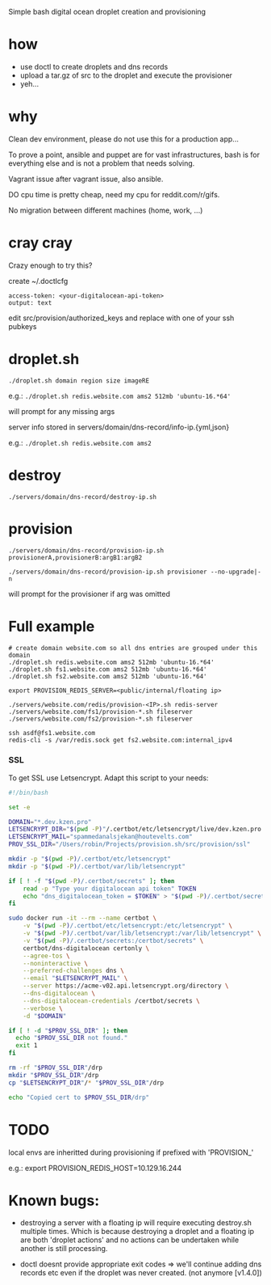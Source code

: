 Simple bash digital ocean droplet creation and provisioning

# how
- use doctl to create droplets and dns records
- upload a tar.gz of src to the droplet and execute the provisioner
- yeh...

# why

Clean dev environment, please do not use this for a production app...

To prove a point, ansible and puppet are for vast infrastructures, bash
is for everything else and is not a problem that needs solving.

Vagrant issue after vagrant issue, also ansible.

DO cpu time is pretty cheap, need my cpu for reddit.com/r/gifs.

No migration between different machines (home, work, ...)

# cray cray

Crazy enough to try this?

create ~/.doctlcfg
```
access-token: <your-digitalocean-api-token>
output: text
```

edit src/provision/authorized_keys and replace with one of your ssh pubkeys

# droplet.sh

`./droplet.sh domain region size imageRE`

e.g.: `./droplet.sh redis.website.com ams2 512mb 'ubuntu-16.*64'`

will prompt for any missing args

server info stored in servers/domain/dns-record/info-ip.{yml,json}

e.g.: `./droplet.sh redis.website.com ams2`

# destroy

`./servers/domain/dns-record/destroy-ip.sh`

# provision

`./servers/domain/dns-record/provision-ip.sh provisionerA,provisionerB:argB1:argB2`

`./servers/domain/dns-record/provision-ip.sh provisioner --no-upgrade|-n`

will prompt for the provisioner if arg was omitted


# Full example

```
# create domain website.com so all dns entries are grouped under this domain
./droplet.sh redis.website.com ams2 512mb 'ubuntu-16.*64'
./droplet.sh fs1.website.com ams2 512mb 'ubuntu-16.*64'
./droplet.sh fs2.website.com ams2 512mb 'ubuntu-16.*64'

export PROVISION_REDIS_SERVER=<public/internal/floating ip>

./servers/website.com/redis/provision-<IP>.sh redis-server
./servers/website.com/fs1/provision-*.sh fileserver
./servers/website.com/fs2/provision-*.sh fileserver

ssh asdf@fs1.website.com
redis-cli -s /var/redis.sock get fs2.website.com:internal_ipv4
```

### SSL

To get SSL use Letsencrypt. Adapt this script to your needs:

```sh
#!/bin/bash

set -e

DOMAIN="*.dev.kzen.pro"
LETSENCRYPT_DIR="$(pwd -P)"/.certbot/etc/letsencrypt/live/dev.kzen.pro
LETSENCRYPT_MAIL="spammedanalsjekan@houtevelts.com"
PROV_SSL_DIR="/Users/robin/Projects/provision.sh/src/provision/ssl"

mkdir -p "$(pwd -P)/.certbot/etc/letsencrypt"
mkdir -p "$(pwd -P)/.certbot/var/lib/letsencrypt"

if [ ! -f "$(pwd -P)/.certbot/secrets" ]; then
    read -p "Type your digitalocean api token" TOKEN
    echo "dns_digitalocean_token = $TOKEN" > "$(pwd -P)/.certbot/secrets"
fi

sudo docker run -it --rm --name certbot \
    -v "$(pwd -P)/.certbot/etc/letsencrypt:/etc/letsencrypt" \
    -v "$(pwd -P)/.certbot/var/lib/letsencrypt:/var/lib/letsencrypt" \
    -v "$(pwd -P)/.certbot/secrets:/certbot/secrets" \
    certbot/dns-digitalocean certonly \
    --agree-tos \
    --noninteractive \
    --preferred-challenges dns \
    --email "$LETSENCRYPT_MAIL" \
    --server https://acme-v02.api.letsencrypt.org/directory \
    --dns-digitalocean \
    --dns-digitalocean-credentials /certbot/secrets \
    --verbose \
    -d "$DOMAIN"

if [ ! -d "$PROV_SSL_DIR" ]; then
  echo "$PROV_SSL_DIR not found."
  exit 1
fi

rm -rf "$PROV_SSL_DIR"/drp
mkdir "$PROV_SSL_DIR"/drp
cp "$LETSENCRYPT_DIR"/* "$PROV_SSL_DIR"/drp

echo "Copied cert to $PROV_SSL_DIR/drp"
```

# TODO
local envs are inheritted during provisioning if prefixed with 'PROVISION_'

e.g.: export PROVISION_REDIS_HOST=10.129.16.244

# Known bugs:

- destroying a server with a floating ip will require executing destroy.sh
multiple times. Which is because destroying a droplet and a floating ip are
both 'droplet actions' and no actions can be undertaken while another is still
processing.

- doctl doesnt provide appropriate exit codes => we'll continue adding
dns records etc even if the droplet was never created. (not anymore [v1.4.0])
